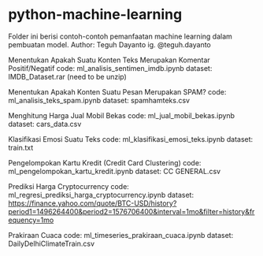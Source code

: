 # python-machine-learning

Folder ini berisi contoh-contoh pemanfaatan machine learning dalam pembuatan model.
Author: Teguh Dayanto
        ig. @teguh.dayanto

Menentukan Apakah Suatu Konten Teks Merupakan Komentar Positif/Negatif
code: ml_analisis_sentimen_imdb.ipynb
dataset: IMDB_Dataset.rar (need to be unzip)

Menentukan Apakah Konten Suatu Pesan Merupakan SPAM?
code: ml_analisis_teks_spam.ipynb
dataset: spamhamteks.csv

Menghitung Harga Jual Mobil Bekas
code: ml_jual_mobil_bekas.ipynb
dataset: cars_data.csv

Klasifikasi Emosi Suatu Teks
code: ml_klasifikasi_emosi_teks.ipynb
dataset: train.txt

Pengelompokan Kartu Kredit (Credit Card Clustering)
code: ml_pengelompokan_kartu_kredit.ipynb
dataset: CC GENERAL.csv

Prediksi Harga Cryptocurrency
code: ml_regresi_prediksi_harga_cryptocurrency.ipynb
dataset: https://finance.yahoo.com/quote/BTC-USD/history?period1=1496264400&period2=1576706400&interval=1mo&filter=history&frequency=1mo

Prakiraan Cuaca
code: ml_timeseries_prakiraan_cuaca.ipynb
dataset: DailyDelhiClimateTrain.csv
